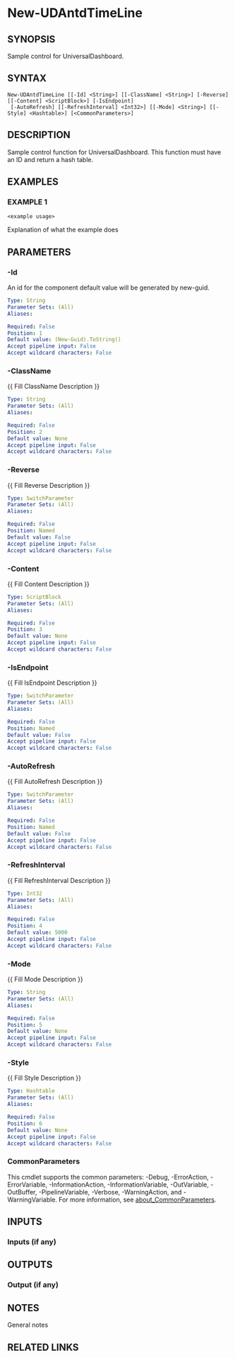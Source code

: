 # New-UDAntdTimeLine

## SYNOPSIS
Sample control for UniversalDashboard.

## SYNTAX

```
New-UDAntdTimeLine [[-Id] <String>] [[-ClassName] <String>] [-Reverse] [[-Content] <ScriptBlock>] [-IsEndpoint]
 [-AutoRefresh] [[-RefreshInterval] <Int32>] [[-Mode] <String>] [[-Style] <Hashtable>] [<CommonParameters>]
```

## DESCRIPTION
Sample control function for UniversalDashboard.
This function must have an ID and return a hash table.

## EXAMPLES

### EXAMPLE 1
```
<example usage>
```

Explanation of what the example does

## PARAMETERS

### -Id
An id for the component default value will be generated by new-guid.

```yaml
Type: String
Parameter Sets: (All)
Aliases:

Required: False
Position: 1
Default value: (New-Guid).ToString()
Accept pipeline input: False
Accept wildcard characters: False
```

### -ClassName
{{ Fill ClassName Description }}

```yaml
Type: String
Parameter Sets: (All)
Aliases:

Required: False
Position: 2
Default value: None
Accept pipeline input: False
Accept wildcard characters: False
```

### -Reverse
{{ Fill Reverse Description }}

```yaml
Type: SwitchParameter
Parameter Sets: (All)
Aliases:

Required: False
Position: Named
Default value: False
Accept pipeline input: False
Accept wildcard characters: False
```

### -Content
{{ Fill Content Description }}

```yaml
Type: ScriptBlock
Parameter Sets: (All)
Aliases:

Required: False
Position: 3
Default value: None
Accept pipeline input: False
Accept wildcard characters: False
```

### -IsEndpoint
{{ Fill IsEndpoint Description }}

```yaml
Type: SwitchParameter
Parameter Sets: (All)
Aliases:

Required: False
Position: Named
Default value: False
Accept pipeline input: False
Accept wildcard characters: False
```

### -AutoRefresh
{{ Fill AutoRefresh Description }}

```yaml
Type: SwitchParameter
Parameter Sets: (All)
Aliases:

Required: False
Position: Named
Default value: False
Accept pipeline input: False
Accept wildcard characters: False
```

### -RefreshInterval
{{ Fill RefreshInterval Description }}

```yaml
Type: Int32
Parameter Sets: (All)
Aliases:

Required: False
Position: 4
Default value: 5000
Accept pipeline input: False
Accept wildcard characters: False
```

### -Mode
{{ Fill Mode Description }}

```yaml
Type: String
Parameter Sets: (All)
Aliases:

Required: False
Position: 5
Default value: None
Accept pipeline input: False
Accept wildcard characters: False
```

### -Style
{{ Fill Style Description }}

```yaml
Type: Hashtable
Parameter Sets: (All)
Aliases:

Required: False
Position: 6
Default value: None
Accept pipeline input: False
Accept wildcard characters: False
```

### CommonParameters
This cmdlet supports the common parameters: -Debug, -ErrorAction, -ErrorVariable, -InformationAction, -InformationVariable, -OutVariable, -OutBuffer, -PipelineVariable, -Verbose, -WarningAction, and -WarningVariable. For more information, see [about_CommonParameters](http://go.microsoft.com/fwlink/?LinkID=113216).

## INPUTS

### Inputs (if any)
## OUTPUTS

### Output (if any)
## NOTES
General notes

## RELATED LINKS
